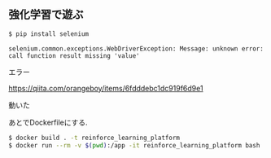 ## 強化学習で遊ぶ


```sh
$ pip install selenium
```


```
selenium.common.exceptions.WebDriverException: Message: unknown error: call function result missing 'value'
```

エラー

https://qiita.com/orangeboy/items/6fdddebc1dc919f6d9e1


動いた


あとでDockerfileにする.

```sh
$ docker build . -t reinforce_learning_platform 
$ docker run --rm -v $(pwd):/app -it reinforce_learning_platform bash
```
